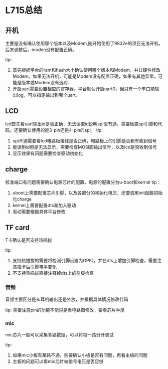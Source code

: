 # L715总结

## 开机

主要是没有确认使用哪个版本以及Modem,刚开始使用了9832e的项目无法开机，后来调整后，moden没有配置正确。

tip:

1. 首先根据平台的ram和flash大小确认使用哪个版本和Modem，并让硬件修改Modem。如果无法开机，可能是Modem没有配置正确，如果有其他异常，可能是版本或Modem没有选对.
2. 开启uart需要设置相应的寄存器，平台默认开启uart0，但只有一个串口能输出log，可以指定输出到哪个uart.

## LCD

lcd首先看uart输出id是否正确，无法读取id说明spi没有通，需要检查spi引脚和代码。还要确认使用的是3-pin还是4-pin的spi。
tip:

1. spi不通需要看lcd电路板接线是否正确，电路板上的引脚是否都有收到信号
2. 能读到id但是无法显示，需要检查MOSI脚输出信号，以及lcd是否收到信号
3. 显示效果有问题需要检查驱动初始化

## charge

校准端口有问题需要确认电源芯片的配置，电源的配置分为u-boot和kernel
tip：

1. uboot上需要配置芯片引脚，以及各部分的初始化电压，还要调用init函数初始化charge
2. kernel上需要配置dts和加入驱动
3. 驱动需要根据具体平台修改

## TF card

T卡确认是否支持热插拔

tip:

1. 支持热插拔的需要将检测引脚设置为GPIO，并在dts上增加引脚检查，需要注意插卡后引脚电平变化
2. 不支持热插拔直接注释掉dts上的引脚检查

### 音频

音频主要区分是从耳机输出还是外放，并根据具体情况修改代码

tip:
需要注意pin的功能不能只是看电路图修改，要看芯片手册

### mic

mic芯片一般可以采集多路数据，可以将每一路分开调试

tip:

1. 如果mic小板有某路不通，则要确认小板是否有问题，再看主板的问题
2. 主板的问题可以看mic芯片端信号电压是否足够
